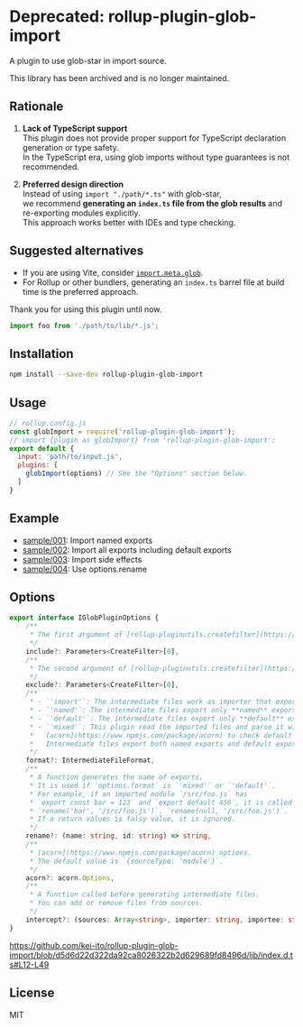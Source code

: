 # Deprecated: rollup-plugin-glob-import

A plugin to use glob-star in import source.

This library has been archived and is no longer maintained.

## Rationale
1. **Lack of TypeScript support**  
   This plugin does not provide proper support for TypeScript declaration generation or type safety.  
   In the TypeScript era, using glob imports without type guarantees is not recommended.

2. **Preferred design direction**  
   Instead of using `import "./path/*.ts"` with glob-star,  
   we recommend **generating an `index.ts` file from the glob results** and re-exporting modules explicitly.  
   This approach works better with IDEs and type checking.

## Suggested alternatives
- If you are using Vite, consider [`import.meta.glob`](https://vitejs.dev/guide/features.html#glob-import).  
- For Rollup or other bundlers, generating an `index.ts` barrel file at build time is the preferred approach.

Thank you for using this plugin until now.

```javascript
import foo from './path/to/lib/*.js';
```

## Installation

```bash
npm install --save-dev rollup-plugin-glob-import
```

## Usage

```javascript
// rollup.config.js
const globImport = require('rollup-plugin-glob-import');
// import {plugin as globImport} from 'rollup-plugin-glob-import';
export default {
  input: 'path/to/input.js',
  plugins: [
    globImport(options) // See the "Options" section below.
  ]
}
```

## Example

- [sample/001](sample/001): Import named exports
- [sample/002](sample/002): Import all exports including default exports
- [sample/003](sample/003): Import side effects
- [sample/004](sample/004): Use options.rename

## Options

```typescript
export interface IGlobPluginOptions {
    /**
     * The first argument of [rollup-pluginutils.createfilter](https://github.com/rollup/rollup-pluginutils#createfilter).
     */
    include?: Parameters<CreateFilter>[0],
    /**
     * The second argument of [rollup-pluginutils.createfilter](https://github.com/rollup/rollup-pluginutils#createfilter).
     */
    exclude?: Parameters<CreateFilter>[0],
    /**
     * - `'import'`: The intermediate files work as importer that export nothing.
     * - `'named'`: The intermediate files export only **named** exports.
     * - `'default'`: The intermediate files export only **default** exports.
     * - `'mixed'`: This plugin read the imported files and parse it with
     *   [acorn](https://www.npmjs.com/package/acorn) to check default exports.
     *   Intermediate files export both named exports and default exports.
     */
    format?: IntermediateFileFormat,
    /**
     * A function generates the name of exports.
     * It is used if `options.format` is `'mixed'` or `'default'`.
     * For example, if an imported module `/src/foo.js` has
     * `export const bar = 123` and `export default 456`, it is called twice:
     * `rename('bar', '/src/foo.js')`, `rename(null, '/src/foo.js')`.
     * If a return values is falsy value, it is ignored.
     */
    rename?: (name: string, id: string) => string,
    /**
     * [acorn](https://www.npmjs.com/package/acorn) options.
     * The default value is `{sourceType: 'module'}`.
     */
    acorn?: acorn.Options,
    /**
     * A function called before generating intermediate files.
     * You can add or remove files from sources.
     */
    intercept?: (sources: Array<string>, importer: string, importee: string) => Array<string>,
}
```

https://github.com/kei-ito/rollup-plugin-glob-import/blob/d5d6d22d322da92ca8026322b2d629689fd8496d/lib/index.d.ts#L12-L49

## License

MIT

